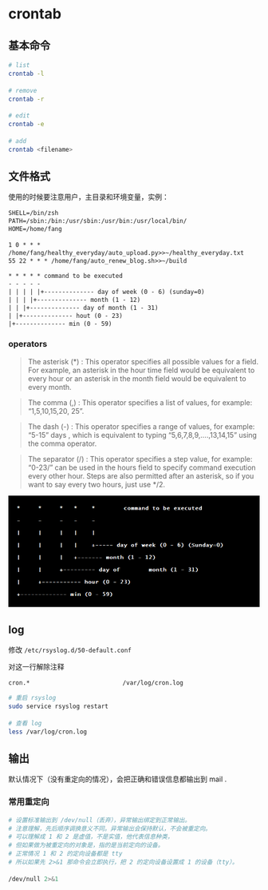 # crontab

## 基本命令

```sh
# list
crontab -l

# remove
crontab -r

# edit
crontab -e

# add
crontab <filename>
```

## 文件格式

使用的时候要注意用户，主目录和环境变量，实例：
```
SHELL=/bin/zsh
PATH=/sbin:/bin:/usr/sbin:/usr/bin:/usr/local/bin/
HOME=/home/fang

1 0 * * * /home/fang/healthy_everyday/auto_upload.py>>~/healthy_everyday.txt
55 22 * * * /home/fang/auto_renew_blog.sh>>~/build
```

```
* * * * * command to be executed
- - - - -
| | | | |+-------------- day of week (0 - 6) (sunday=0)
| | | |+-------------- month (1 - 12)
| | |+-------------- day of month (1 - 31)
| |+-------------- hout (0 - 23)
|+-------------- min (0 - 59)
```

### operators

> The asterisk (*) : This operator specifies all possible values for a field. For example, an asterisk in the hour time field would be equivalent to every hour or an asterisk in the month field would be equivalent to every month.

> The comma (,) : This operator specifies a list of values, for example: “1,5,10,15,20, 25”.

> The dash (-) : This operator specifies a range of values, for example: “5-15” days , which is equivalent to typing “5,6,7,8,9,….,13,14,15” using the comma operator.

> The separator (/) : This operator specifies a step value, for example: “0-23/” can be used in the hours field to specify command execution every other hour. Steps are also permitted after an asterisk, so if you want to say every two hours, just use */2.

![](./img/crontab-layout.png)

## log

修改 `/etc/rsyslog.d/50-default.conf` 

对这一行解除注释

```
cron.*                          /var/log/cron.log
```

```sh
# 重启 rsyslog
sudo service rsyslog restart

# 查看 log
less /var/log/cron.log 
```

## 输出

默认情况下（没有重定向的情况），会把正确和错误信息都输出到 mail .

### 常用重定向

```sh
# 设置标准输出到 /dev/null（丢弃），异常输出绑定到正常输出。
# 注意理解，先后顺序调换意义不同。异常输出会保持默认，不会被重定向。
# 可以理解成 1 和 2 是虚值，不是实值，他代表信息种类，
# 但如果做为被重定向的对象是，指的是当前定向的设备。
# 正常情况 1 和 2 的定向设备都是 tty
# 所以如果先 2>&1 那命令会立即执行，把 2 的定向设备设置成 1 的设备（tty）。

/dev/null 2>&1
```